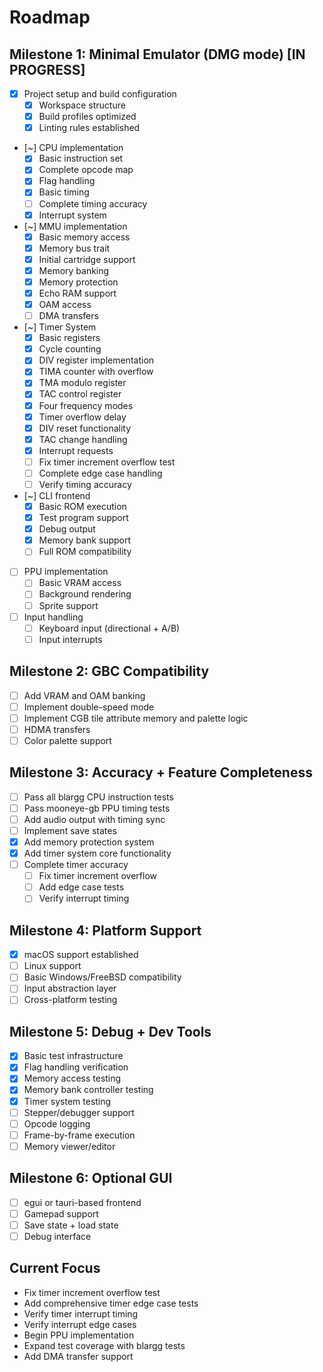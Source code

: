 # Roadmap

## Milestone 1: Minimal Emulator (DMG mode) [IN PROGRESS]

- [x] Project setup and build configuration
  - [x] Workspace structure
  - [x] Build profiles optimized
  - [x] Linting rules established
- [~] CPU implementation
  - [x] Basic instruction set
  - [x] Complete opcode map
  - [x] Flag handling
  - [x] Basic timing
  - [ ] Complete timing accuracy
  - [x] Interrupt system
- [~] MMU implementation
  - [x] Basic memory access
  - [x] Memory bus trait
  - [x] Initial cartridge support
  - [x] Memory banking
  - [x] Memory protection
  - [x] Echo RAM support
  - [x] OAM access
  - [ ] DMA transfers
- [~] Timer System
  - [x] Basic registers
  - [x] Cycle counting
  - [x] DIV register implementation
  - [x] TIMA counter with overflow
  - [x] TMA modulo register
  - [x] TAC control register
  - [x] Four frequency modes
  - [x] Timer overflow delay
  - [x] DIV reset functionality
  - [x] TAC change handling
  - [x] Interrupt requests
  - [ ] Fix timer increment overflow test
  - [ ] Complete edge case handling
  - [ ] Verify timing accuracy
- [~] CLI frontend
  - [x] Basic ROM execution
  - [x] Test program support
  - [x] Debug output
  - [x] Memory bank support
  - [ ] Full ROM compatibility
- [ ] PPU implementation
  - [ ] Basic VRAM access
  - [ ] Background rendering
  - [ ] Sprite support
- [ ] Input handling
  - [ ] Keyboard input (directional + A/B)
  - [ ] Input interrupts

## Milestone 2: GBC Compatibility

- [ ] Add VRAM and OAM banking
- [ ] Implement double-speed mode
- [ ] Implement CGB tile attribute memory and palette logic
- [ ] HDMA transfers
- [ ] Color palette support

## Milestone 3: Accuracy + Feature Completeness

- [ ] Pass all blargg CPU instruction tests
- [ ] Pass mooneye-gb PPU timing tests
- [ ] Add audio output with timing sync
- [ ] Implement save states
- [x] Add memory protection system
- [x] Add timer system core functionality
- [ ] Complete timer accuracy
  - [ ] Fix timer increment overflow
  - [ ] Add edge case tests
  - [ ] Verify interrupt timing

## Milestone 4: Platform Support

- [x] macOS support established
- [ ] Linux support
- [ ] Basic Windows/FreeBSD compatibility
- [ ] Input abstraction layer
- [ ] Cross-platform testing

## Milestone 5: Debug + Dev Tools

- [x] Basic test infrastructure
- [x] Flag handling verification
- [x] Memory access testing
- [x] Memory bank controller testing
- [x] Timer system testing
- [ ] Stepper/debugger support
- [ ] Opcode logging
- [ ] Frame-by-frame execution
- [ ] Memory viewer/editor

## Milestone 6: Optional GUI

- [ ] egui or tauri-based frontend
- [ ] Gamepad support
- [ ] Save state + load state
- [ ] Debug interface

## Current Focus

- Fix timer increment overflow test
- Add comprehensive timer edge case tests
- Verify timer interrupt timing
- Verify interrupt edge cases
- Begin PPU implementation
- Expand test coverage with blargg tests
- Add DMA transfer support
